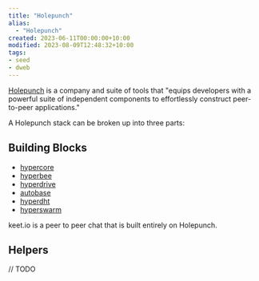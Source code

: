 ```yaml
---
title: "Holepunch"
alias:
  - "Holepunch"
created: 2023-06-11T00:00:00+10:00
modified: 2023-08-09T12:48:32+10:00
tags:
- seed
- dweb
---
```


[Holepunch](https://github.com/holepunchto) is a company and suite of tools that "equips developers with a powerful suite of independent components to effortlessly construct peer-to-peer applications."

A Holepunch stack can be broken up into three parts:

## Building Blocks

- [hypercore](hypercore.md)
- [hyperbee](hyperbee.md)
- [hyperdrive](hyperdrive.md)
- [autobase](autobase.md)
- [hyperdht](hyperdht.md)
- [hyperswarm](hyperswarm.md)

keet.io is a peer to peer chat that is built entirely on Holepunch.

## Helpers

// TODO